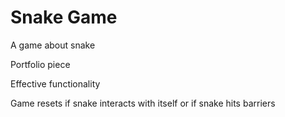 # Snake Game
 A game about snake

Portfolio piece 

Effective functionality

Game resets if snake interacts with itself or if snake hits barriers
